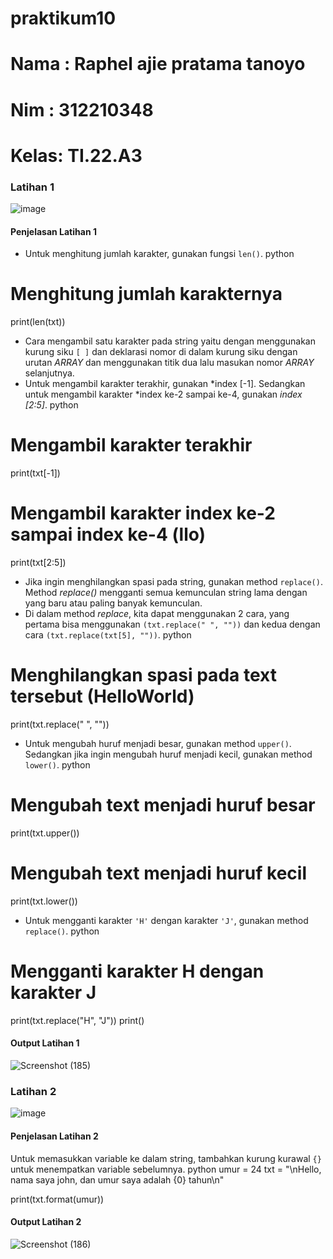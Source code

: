 # praktikum10
# Nama : Raphel ajie pratama tanoyo
# Nim  : 312210348
# Kelas: TI.22.A3

### Latihan 1
![image](https://user-images.githubusercontent.com/115517181/212907829-eee1256b-4119-403b-be52-6d0677092e49.png)


#### Penjelasan Latihan 1
* Untuk menghitung jumlah karakter, gunakan fungsi `len()`.
python
# Menghitung jumlah karakternya
print(len(txt))


* Cara mengambil satu karakter pada string yaitu dengan menggunakan kurung siku `[ ]` dan deklarasi nomor di dalam kurung siku dengan urutan *ARRAY* dan menggunakan titik dua lalu masukan nomor *ARRAY* selanjutnya.
* Untuk mengambil karakter terakhir, gunakan *index [-1]. Sedangkan untuk mengambil karakter *index ke-2 sampai ke-4, gunakan *index [2:5]*.
python
# Mengambil karakter terakhir
print(txt[-1])
# Mengambil karakter index ke-2 sampai index ke-4 (llo)
print(txt[2:5])


* Jika ingin menghilangkan spasi pada string, gunakan method `replace()`. Method *replace()* mengganti semua kemunculan string lama dengan yang baru atau paling banyak kemunculan.
* Di dalam method *replace*, kita dapat menggunakan 2 cara, yang pertama bisa menggunakan `(txt.replace(" ", ""))` dan kedua dengan cara `(txt.replace(txt[5], ""))`.
python
# Menghilangkan spasi pada text tersebut (HelloWorld)
print(txt.replace(" ", ""))


* Untuk mengubah huruf menjadi besar, gunakan method `upper()`. Sedangkan jika ingin mengubah huruf menjadi kecil, gunakan method `lower()`.
python
# Mengubah text menjadi huruf besar
print(txt.upper())
# Mengubah text menjadi huruf kecil
print(txt.lower())


* Untuk mengganti karakter `'H'` dengan karakter `'J'`, gunakan method `replace()`.
python
# Mengganti karakter H dengan karakter J
print(txt.replace("H", "J"))
print()


#### Output Latihan 1
![Screenshot (185)](https://user-images.githubusercontent.com/115517181/212908778-e5216f2d-e4b2-4a8a-981f-7d3a836419f5.png)



### Latihan 2
![image](https://user-images.githubusercontent.com/115517181/212907978-db76ae3f-944e-486b-8433-2e2eb6dd358e.png)

#### Penjelasan Latihan 2
Untuk memasukkan variable ke dalam string, tambahkan kurung kurawal `{}` untuk menempatkan variable sebelumnya.
python
umur = 24
txt = "\nHello, nama saya john, dan umur saya adalah {0} tahun\n"

print(txt.format(umur))


#### Output Latihan 2
![Screenshot (186)](https://user-images.githubusercontent.com/115517181/212908908-2f5574b3-6b42-4d6c-be92-a0261897288f.png)
